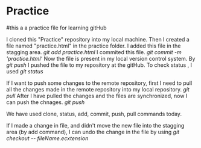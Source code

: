 # Practice
#this a a practice file for learning gitHub

I cloned this "Practice" repository into my local machine.
Then I created a file named "practice.html" in the practice folder.
I added this file in the stagging area. _git add practice.html_
I commited this file.  _git commit -m 'practice.html'_
Now the file is present in my local version control system.
By _git push_  I pushed the file to my repository at the gitHub.
To check status , I used _git status_


If I want to push some changes to the remote repository, first I need to pull all the changes made in the remote repository into my local repository. _git pull_
After I have pulled the changes and the files are synchronized, now I can push the chnages. _git push_

We have used clone, status, add, commit, push, pull commands today.

If I made a change in file, and didn't move the new file into the stagging area (by add command), I can undo the change in the file by using _git checkout -- fileName.ecxtension_